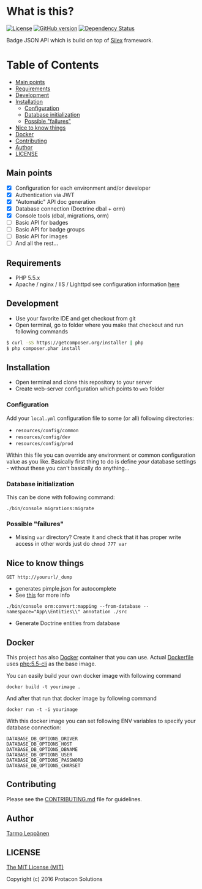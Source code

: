 # What is this?
[![License](http://img.shields.io/:license-mit-blue.svg)](LICENSE)
[![GitHub version](https://badge.fury.io/gh/ProtaconSolutions%2Fbadge-backend.svg)](https://badge.fury.io/gh/ProtaconSolutions%2Fbadge-backend)
[![Dependency Status](https://www.versioneye.com/user/projects/56d4b8330a4ec127393b476f/badge.svg?style=flat)](https://www.versioneye.com/user/projects/56d4b8330a4ec127393b476f)

Badge JSON API which is build on top of [Silex](http://silex.sensiolabs.org/) framework.

# Table of Contents
* [Main points](#main-points)
* [Requirements](#requirements)
* [Development](#development)
* [Installation](#installation)
  * [Configuration](#configuration)
  * [Database initialization](#database-initialization)
  * [Possible "failures"](#possible-failures)
* [Nice to know things](#nice-to-know-things)
* [Docker](#docker)
* [Contributing](#contributing)
* [Author](#author)
* [LICENSE](#license)

## Main points
- [x] Configuration for each environment and/or developer
- [x] Authentication via JWT
- [x] "Automatic" API doc generation
- [x] Database connection (Doctrine dbal + orm)
- [x] Console tools (dbal, migrations, orm)
- [ ] Basic API for badges
- [ ] Basic API for badge groups
- [ ] Basic API for images
- [ ] And all the rest...

## Requirements
* PHP 5.5.x
* Apache / nginx / IIS / Lighttpd see configuration information [here](http://silex.sensiolabs.org/doc/web_servers.html) 

## Development
* Use your favorite IDE and get checkout from git
* Open terminal, go to folder where you make that checkout and run following commands

```bash
$ curl -sS https://getcomposer.org/installer | php
$ php composer.phar install
```

## Installation
* Open terminal and clone this repository to your server
* Create web-server configuration which points to ```web``` folder

### Configuration
Add your ```local.yml``` configuration file to some (or all) following directories:
 * ```resources/config/common```
 * ```resources/config/dev```
 * ```resources/config/prod```

Within this file you can override any environment or common configuration value as you like. Basically first thing to
do is define _your_ database settings - without these you can't basically do anything...

### Database initialization
This can be done with following command:
```
./bin/console migrations:migrate
```

### Possible "failures"
* Missing ```var``` directory? Create it and check that it has proper write access in other words just do ```chmod 777 var``` 

## Nice to know things
```GET http://yoururl/_dump```
* generates pimple.json for autocomplete 
* See [this](https://github.com/Sorien/silex-pimple-dumper) for more info

```./bin/console orm:convert:mapping --from-database --namespace="App\\Entities\\" annotation ./src``` 
* Generate Doctrine entities from database

## Docker
This project has also [Docker](https://www.docker.com/) container that you can use. Actual [Dockerfile](Dockerfile) uses [php:5.5-cli](https://github.com/docker-library/php/blob/8943e1e6a930768994fbc29f4df89d0a3fd65e12/5.5/Dockerfile) as the base image.

You can easily build your own docker image with following command
```
docker build -t yourimage .
```

And after that run that docker image by following command
```
docker run -t -i yourimage
```

With this docker image you can set following ENV variables to specify your database connection:
```
DATABASE_DB_OPTIONS_DRIVER  
DATABASE_DB_OPTIONS_HOST    
DATABASE_DB_OPTIONS_DBNAME  
DATABASE_DB_OPTIONS_USER    
DATABASE_DB_OPTIONS_PASSWORD
DATABASE_DB_OPTIONS_CHARSET
```

## Contributing
Please see the [CONTRIBUTING.md](CONTRIBUTING.md) file for guidelines.

## Author
[Tarmo Leppänen](https://github.com/tarlepp)

## LICENSE

[The MIT License (MIT)](LICENSE)

Copyright (c) 2016 Protacon Solutions
